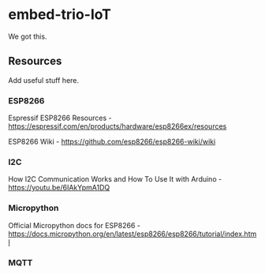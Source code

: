 # embed-trio-IoT
We got this.


## Resources

Add useful stuff here.

### ESP8266

Espressif ESP8266 Resources - https://espressif.com/en/products/hardware/esp8266ex/resources

ESP8266 Wiki - https://github.com/esp8266/esp8266-wiki/wiki

### I2C

How I2C Communication Works and How To Use It with Arduino - https://youtu.be/6IAkYpmA1DQ

### Micropython

Official Micropython docs for ESP8266 - https://docs.micropython.org/en/latest/esp8266/esp8266/tutorial/index.html

### MQTT


